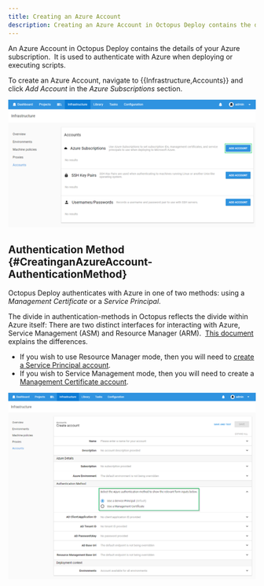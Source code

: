 ```yaml
---
title: Creating an Azure Account
description: Creating an Azure Account in Octopus Deploy contains the details of your Azure subscription.
---
```


An Azure Account in Octopus Deploy contains the details of your Azure subscription.  It is used to authenticate with Azure when deploying or executing scripts.

To create an Azure Account, navigate to {{Infrastructure,Accounts}} and click *Add Account* in the *Azure Subscriptions* section.

![accounts](add-new-azure-account.png "width=500")

## Authentication Method {#CreatinganAzureAccount-AuthenticationMethod}

Octopus Deploy authenticates with Azure in one of two methods: using a *Management Certificate* or a *Service Principal*.

The divide in authentication-methods in Octopus reflects the divide within Azure itself: There are two distinct interfaces for interacting with Azure, Service Management (ASM) and Resource Manager (ARM).  [This document](https://azure.microsoft.com/en-us/documentation/articles/resource-manager-deployment-model/) explains the differences.

- If you wish to use Resource Manager mode, then you will need to [create a Service Principal account](/docs/infrastructure/azure/creating-an-azure-account/creating-an-azure-service-principal-account.md).
- If you wish to Service Management mode, then you will need to create a [Management Certificate account](/docs/infrastructure/azure/creating-an-azure-account/creating-an-azure-management-certificate-account.md).

![add account](add-new-azure-account-detail.png "width=500")
